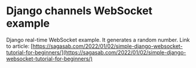 # Django channels WebSocket example

Django real-time WebSocket example. It generates a random number.
Link to article: [https://sagasab.com/2022/01/02/simple-django-websocket-tutorial-for-beginners/](https://sagasab.com/2022/01/02/simple-django-websocket-tutorial-for-beginners/)
